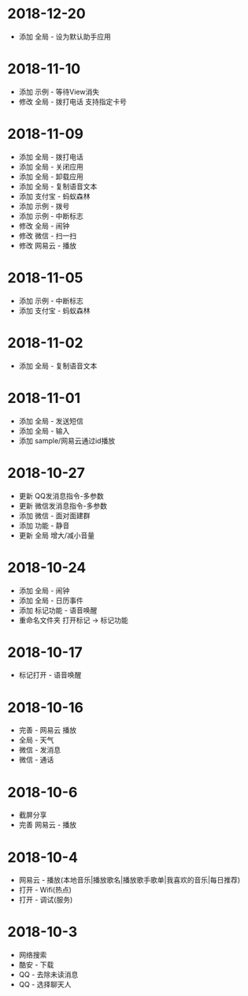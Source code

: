 # 2018-12-20
- 添加 全局 - 设为默认助手应用

# 2018-11-10

- 添加 示例 - 等待View消失
- 修改 全局 - 拨打电话 支持指定卡号


# 2018-11-09

- 添加 全局 - 拨打电话
- 添加 全局 - 关闭应用
- 添加 全局 - 卸载应用
- 添加 全局 - 复制语音文本
- 添加 支付宝 - 蚂蚁森林
- 添加 示例 - 拨号
- 添加 示例 - 中断标志
- 修改 全局 - 闹钟
- 修改 微信 - 扫一扫
- 修改 网易云 - 播放

# 2018-11-05

- 添加 示例 - 中断标志
- 添加 支付宝 - 蚂蚁森林

# 2018-11-02

- 添加 全局 - 复制语音文本

# 2018-11-01
- 添加 全局 - 发送短信
- 添加 全局 - 输入
- 添加 sample/网易云通过id播放

# 2018-10-27

- 更新 QQ发消息指令-多参数
- 更新 微信发消息指令-多参数
- 添加 微信 - 面对面建群
- 添加 功能 - 静音
- 更新 全局 增大/减小音量

# 2018-10-24

- 添加 全局 - 闹钟
- 添加 全局 - 日历事件
- 添加 标记功能 - 语音唤醒
- 重命名文件夹 打开标记 -> 标记功能

# 2018-10-17

- 标记打开 - 语音唤醒

# 2018-10-16

- 完善 - 网易云 播放
- 全局 - 天气
- 微信 - 发消息
- 微信 - 通话

# 2018-10-6

- 截屏分享
- 完善 网易云 - 播放


# 2018-10-4

- 网易云 - 播放(本地音乐|播放歌名|播放歌手歌单|我喜欢的音乐|每日推荐)
- 打开 - Wifi(热点)
- 打开 - 调试(服务)

# 2018-10-3

- 网络搜索
- 酷安 - 下载
- QQ - 去除未读消息
- QQ - 选择聊天人
